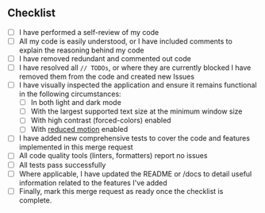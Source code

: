 ## Checklist

- [ ] I have performed a self-review of my code
- [ ] All my code is easily understood, or I have included comments to explain the reasoning behind my code
- [ ] I have removed redundant and commented out code
- [ ] I have resolved all `// TODOs`, or where they are currently blocked I have removed them from the code and created new Issues
- [ ] I have visually inspected the application and ensure it remains functional in the following circumstances:
  - [ ] In both light and dark mode
  - [ ] With the largest supported text size at the minimum window size
  - [ ] With high contrast (forced-colors) enabled
  - [ ] With [reduced motion](https://developer.mozilla.org/en-US/docs/Web/CSS/@media/prefers-reduced-motion) enabled
- [ ] I have added new comprehensive tests to cover the code and features implemented in this merge request
- [ ] All code quality tools (linters, formatters) report no issues
- [ ] All tests pass successfully
- [ ] Where applicable, I have updated the README or /docs to detail useful information related to the features I've added
- [ ] Finally, mark this merge request as ready once the checklist is complete.
